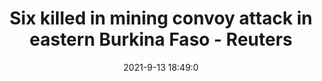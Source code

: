 ---
"title": "Six killed in mining convoy attack in eastern Burkina Faso - Reuters"
"date": "2021-9-13 18:49:0"
"feed_name": "GOOGLENEWS"
"feed_website": "https://news.google.com/rss/search?q=oil%26gas%7Cdrilling%7Cmining%7Cconstruction%7Cindustrial&hl=en-US&gl=US&ceid=US:en"
"feed_rss": "https://news.google.com/rss/search?q=oil%26gas%7Cdrilling%7Cmining%7Cconstruction%7Cindustrial&hl=en-US&gl=US&ceid=US:en"
"link": "https://www.reuters.com/world/africa/six-killed-mining-convoy-attack-eastern-burkina-faso-2021-09-13/"
"file": "_posts/2021-1-1-52257bea286def733fd5f5d32fa7c2a709cb6b94.md"
"accident": "1"
"drilling": "1"
---